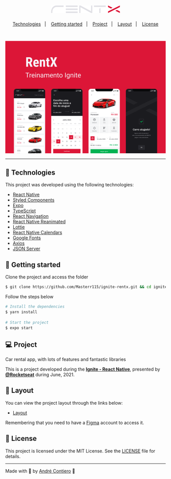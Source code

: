 <h1 align="center">
    <img alt="RentX-Logo" title="RentX" src=".github/logo.svg" />
</h1>

<p align="center">
  <a href="#-technologies">Technologies</a>&nbsp;&nbsp;&nbsp;|&nbsp;&nbsp;&nbsp;
  <a href="#-layout">Getting started</a>&nbsp;&nbsp;&nbsp;|&nbsp;&nbsp;&nbsp;
  <a href="#-project">Project</a>&nbsp;&nbsp;&nbsp;|&nbsp;&nbsp;&nbsp;
  <a href="#-layout">Layout</a>&nbsp;&nbsp;&nbsp;|&nbsp;&nbsp;&nbsp;
  <a href="#-license">License</a>
</p>

<br>

<p align="center">
  <img alt="Moveit" src=".github/rentx-preview.png">
</p>

---

## 🧪 Technologies

This project was developed using the following technologies:

- [React Native](https://reactnative.dev/)
- [Styled Components](https://styled-components.com/)
- [Expo](https://expo.io/)
- [TypeScript](https://www.typescriptlang.org/)
- [React Navigation](https://reactnavigation.org/)
- [React Native Reanimated](https://docs.swmansion.com/react-native-reanimated/)
- [Lottie](https://lottiefiles.com/)
- [React Native Calendars](https://github.com/wix/react-native-calendars)
- [Google Fonts](https://fonts.google.com/)
- [Axios](https://github.com/axios/axios)
- [JSON Server](https://www.npmjs.com/package/json-server)

## 🚀 Getting started

Clone the project and access the folder

```bash
$ git clone https://github.com/Masterr115/ignite-rentx.git && cd ignite-rentx
```

Follow the steps below
```bash
# Install the dependencies
$ yarn install

# Start the project
$ expo start
```

## 💻 Project

Car rental app, with lots of features and fantastic libraries

This is a project developed during the **[Ignite - React Native](https://rocketseat.com.br/ignite)**, presented by **[@Rocketseat](https://github.com/Rocketseat)** during June, 2021.

## 🔖 Layout

You can view the project layout through the links below:

- [Layout](https://www.figma.com/file/4ojyGi2mGuQaGK0sUHMAqB/RentX-Ignite?node-id=0%3A1) 

Remembering that you need to have a [Figma](http://figma.com/) account to access it.

## 📝 License

This project is licensed under the MIT License. See the [LICENSE](LICENSE.md) file for details.


---

Made with 💜 by [André Contiero](https://github.com/Masterr115) 👋